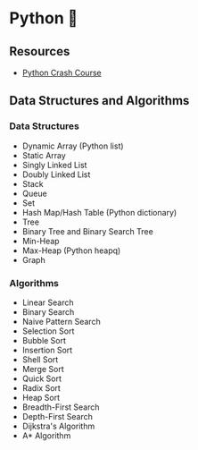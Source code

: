 # Python 🐍

## Resources

* [Python Crash Course](https://nostarch.com/python-crash-course-3rd-edition)

## Data Structures and Algorithms

### Data Structures

* Dynamic Array (Python list)
* Static Array
* Singly Linked List
* Doubly Linked List
* Stack
* Queue
* Set
* Hash Map/Hash Table (Python dictionary)
* Tree
* Binary Tree and Binary Search Tree
* Min-Heap
* Max-Heap (Python heapq)
* Graph

### Algorithms

* Linear Search
* Binary Search
* Naive Pattern Search
* Selection Sort
* Bubble Sort
* Insertion Sort
* Shell Sort
* Merge Sort
* Quick Sort
* Radix Sort
* Heap Sort
* Breadth-First Search
* Depth-First Search
* Dijkstra's Algorithm
* A* Algorithm
